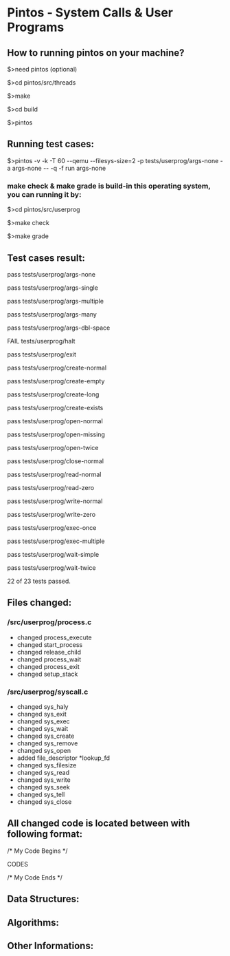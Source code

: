 # Pintos - System Calls & User Programs

## How to running pintos on your machine?

$>need pintos (optional)

$>cd pintos/src/threads

$>make

$>cd build

$>pintos

## Running test cases:

$>pintos -v -k -T 60 --qemu --filesys-size=2 -p tests/userprog/args-none -a args-none -- -q -f run args-none 

### make check & make grade is build-in this operating system, you can running it by:

$>cd pintos/src/userprog

$>make check

$>make grade

## Test cases result:
pass tests/userprog/args-none

pass tests/userprog/args-single

pass tests/userprog/args-multiple

pass tests/userprog/args-many

pass tests/userprog/args-dbl-space

FAIL tests/userprog/halt

pass tests/userprog/exit

pass tests/userprog/create-normal

pass tests/userprog/create-empty

pass tests/userprog/create-long

pass tests/userprog/create-exists

pass tests/userprog/open-normal

pass tests/userprog/open-missing

pass tests/userprog/open-twice

pass tests/userprog/close-normal

pass tests/userprog/read-normal

pass tests/userprog/read-zero

pass tests/userprog/write-normal

pass tests/userprog/write-zero

pass tests/userprog/exec-once

pass tests/userprog/exec-multiple

pass tests/userprog/wait-simple

pass tests/userprog/wait-twice

22 of 23 tests passed.

## Files changed:
### /src/userprog/process.c
- changed process_execute
- changed start_process
- changed release_child
- changed process_wait
- changed process_exit
- changed setup_stack

### /src/userprog/syscall.c
- changed sys_haly
- changed sys_exit
- changed sys_exec
- changed sys_wait
- changed sys_create
- changed sys_remove
- changed sys_open
- added file_descriptor *lookup_fd
- changed sys_filesize
- changed sys_read
- changed sys_write
- changed sys_seek
- changed sys_tell
- changed sys_close

## All changed code is located between with following format:
/* My Code Begins */

CODES

/* My Code Ends */

## Data Structures:


## Algorithms:


## Other Informations:

